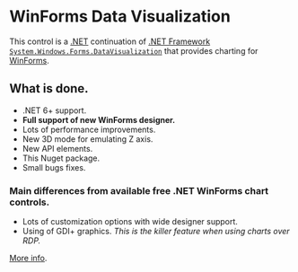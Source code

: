 # WinForms Data Visualization

This control is a [.NET](https://dotnet.microsoft.com/) continuation of [.NET Framework](https://dotnet.microsoft.com/en-us/download/dotnet-framework) [`System.Windows.Forms.DataVisualization`](https://github.com/dotnet/winforms-datavisualization) that provides charting for [WinForms](https://github.com/dotnet/winforms).

## What is done.
- .NET 6+ support.  
- **Full support of new WinForms designer.**  
- Lots of performance improvements.
- New 3D mode for emulating Z axis.
- New API elements.
- This Nuget package.  
- Small bugs fixes.

### Main differences from available free .NET WinForms chart controls.

- Lots of customization options with wide designer support.
- Using of GDI+ graphics. *This is the killer feature when using charts over RDP.*

[More info](https://github.com/kirsan31/winforms-datavisualization).